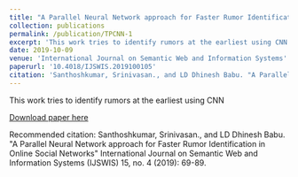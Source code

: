 ```yaml
---
title: "A Parallel Neural Network approach for Faster Rumor Identification in Online Social Networks"
collection: publications
permalink: /publication/TPCNN-1
excerpt: 'This work tries to identify rumors at the earliest using CNN'
date: 2019-10-09
venue: 'International Journal on Semantic Web and Information Systems'
paperurl: '10.4018/IJSWIS.2019100105'
citation: 'Santhoshkumar, Srinivasan., and LD Dhinesh Babu. "A Parallel Neural Network approach for Faster Rumor Identification in Online Social Networks" International Journal on Semantic Web and Information Systems (IJSWIS) 15, no. 4 (2019): 69-89.'
---
```

This work tries to identify rumors at the earliest using CNN

[Download paper here](http://doi.org/10.4018/IJSWIS.2019100105)

Recommended citation: Santhoshkumar, Srinivasan., and LD Dhinesh Babu. "A Parallel Neural Network approach for Faster Rumor Identification in Online Social Networks" International Journal on Semantic Web and Information Systems (IJSWIS) 15, no. 4 (2019): 69-89.